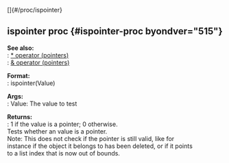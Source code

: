 []{#/proc/ispointer}    
## ispointer proc {#ispointer-proc byondver="515"}    
**See also:**    
:   [\* operator (pointers)](/ref/operator/*/*.md)    
:   [& operator (pointers)](/ref/operator/&/&.md)    
<!-- -->    
**Format:**    
:   ispointer(Value)    
<!-- -->    
**Args:**    
:   Value: The value to test    
<!-- -->    
**Returns:**    
:   1 if the value is a pointer; 0 otherwise.    
Tests whether an value is a pointer.    
Note: This does not check if the pointer is still valid, like for    
instance if the object it belongs to has been deleted, or if it points    
to a list index that is now out of bounds.  